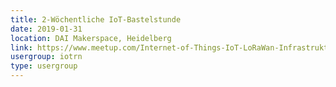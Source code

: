 ```yaml
---
title: 2-Wöchentliche IoT-Bastelstunde
date: 2019-01-31
location: DAI Makerspace, Heidelberg
link: https://www.meetup.com/Internet-of-Things-IoT-LoRaWan-Infrastruktur-4-RheinNeckar/events/wgskdpyzcbpc/
usergroup: iotrn
type: usergroup
---
```

